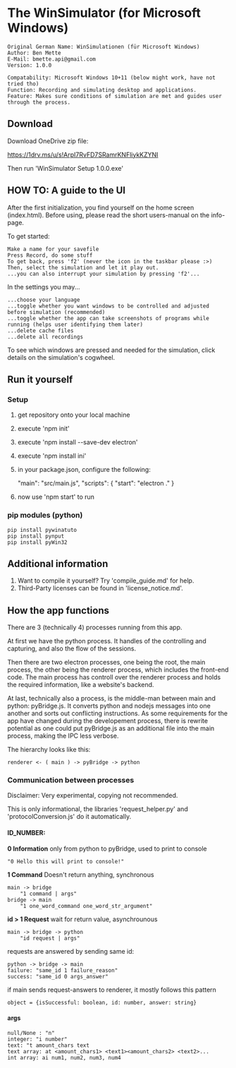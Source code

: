 # The WinSimulator (for Microsoft Windows)

    Original German Name: WinSimulationen (für Microsoft Windows)
    Author: Ben Mette
    E-Mail: bmette.api@gmail.com
    Version: 1.0.0

    Compatability: Microsoft Windows 10+11 (below might work, have not tried tho)
    Function: Recording and simulating desktop and applications.
    Feature: Makes sure conditions of simulation are met and guides user through the process.


## Download
Download OneDrive zip file:

https://1drv.ms/u/s!ArpI7RvFD7SRamrKNFliykKZYNI

Then run 'WinSimulator Setup 1.0.0.exe'


## HOW TO: A guide to the UI

After the first initialization, you find yourself on the home screen (index.html).
Before using, please read the short users-manual on the info-page.

To get started:

    Make a name for your savefile
    Press Record, do some stuff
    To get back, press 'f2' (never the icon in the taskbar please :>)
    Then, select the simulation and let it play out.
    ...you can also interrupt your simulation by pressing 'f2'...

In the settings you may...

    ...choose your language
    ...toggle whether you want windows to be controlled and adjusted before simulation (recommended)
    ...toggle whether the app can take screenshots of programs while running (helps user identifying them later)
    ...delete cache files
    ...delete all recordings

To see which windows are pressed and needed for the simulation, click details on the simulation's cogwheel.


## Run it yourself

### Setup

1. get repository onto your local machine
2. execute 'npm init'
3. execute 'npm install --save-dev electron'
4. execute 'npm install ini'
5. in your package.json, configure the following:

    "main": "src/main.js",
    "scripts": {
    "start": "electron ."
    }

6. now use 'npm start' to run

### pip modules (python)

    pip install pywinatuto
    pip install pynput
    pip install pyWin32


## Additional information

1. Want to compile it yourself? Try 'compile_guide.md' for help.
2. Third-Party licenses can be found in 'license_notice.md'.


## How the app functions

There are 3 (technically 4) processes running from this app.

At first we have the python process. It handles of the controlling and capturing, and also the flow of the sessions.

Then there are two electron processes, one being the root, the main process, the other being the renderer process, which includes
the front-end code. The main process has controll over the renderer process and holds the required information, like a website's
backend.

At last, technically also a process, is the middle-man between main and python: pyBridge.js.
It converts python and nodejs messages into one another and sorts out conflicting instructions.
As some requirements for the app have changed during the developement process, there is rewrite potential
as one could put pyBridge.js as an additional file into the main process, making the IPC less verbose.

The hierarchy looks like this:
    
    renderer <- ( main ) -> pyBridge -> python


### Communication between processes
Disclaimer: Very experimental, copying not recommended.

This is only informational, the libraries 'request_helper.py' and 'protocolConversion.js' do it automatically.

#### ID_NUMBER: 

<strong>0 Information</strong>
only from python to pyBridge, used to print to console

    "0 Hello this will print to console!"

<strong>1 Command</strong>
Doesn't return anything, synchronous

    main -> bridge
        "1 command | args"
    bridge -> main
        "1 one_word_command one_word_str_argument"

<strong>id > 1 Request</strong>
wait for return value, asynchrounous 

    main -> bridge -> python
        "id request | args"

requests are answered by sending same id:

    python -> bridge -> main
    failure: "same_id 1 failure_reason"
    success: "same_id 0 args_answer"

if main sends request-answers to renderer, it mostly follows this pattern

    object = {isSuccessful: boolean, id: number, answer: string}

#### args

    null/None : "n"
    integer: "i number"
    text: "t amount_chars text
    text array: at <amount_chars1> <text1><amount_chars2> <text2>...
    int array: ai num1, num2, num3, num4
